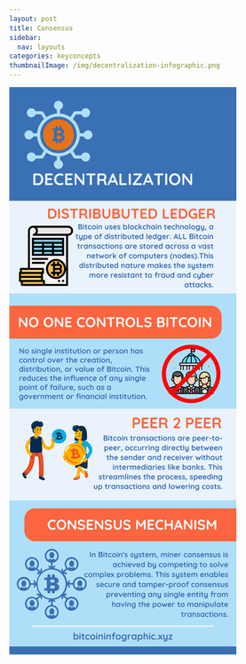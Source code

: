 ```yaml
---
layout: post
title: Consensus
sidebar:
  nav: layouts
categories: keyconcepts
thumbnailImage: /img/decentralization-infographic.png
---
```

![Bitcoin Block](/img/decentralization-infographic.png)
